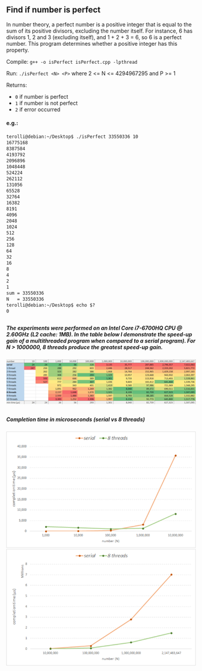 ## Find if number is perfect

In number theory, a perfect number is a positive integer that is equal to the sum of its positive divisors, excluding the number itself. For instance, 6 has divisors 1, 2 and 3 (excluding itself), and 1 + 2 + 3 = 6, so 6 is a perfect number. This program determines whether a positive integer has this property.

Compile: `g++ -o isPerfect isPerfect.cpp -lpthread`

Run: `./isPerfect <N> <P>` where 2 <= N <= 4294967295 and P >= 1

Returns:
* `0` if number is perfect
* `1` if number is not perfect
* `2` if error occurred

#### e.g.:
````
terolli@debian:~/Desktop$ ./isPerfect 33550336 10
16775168
8387584
4193792
2096896
1048448
524224
262112
131056
65528
32764
16382
8191
4096
2048
1024
512
256
128
64
32
16
8
4
2
1
sum = 33550336
N   = 33550336
terolli@debian:~/Desktop$ echo $?
0
````

##

##### The experiments were performed on an Intel Core i7-6700HQ CPU @ 2.60GHz (L2 cache: 1MB). In the table below I demonstrate the speed-up gain of a multithreaded program when compared to a serial program). For N > 1000000, 8 threads produce the greatest speed-up gain.
![alt text](https://github.com/LedioTerolli/isNumberPerfect/blob/master/completion%20time.jpg)
##
##### Completion time in microseconds (serial vs 8 threads)
![alt text](https://github.com/LedioTerolli/isNumberPerfect/blob/master/graph%201.png)
![alt text](https://github.com/LedioTerolli/isNumberPerfect/blob/master/graph%202.png)

